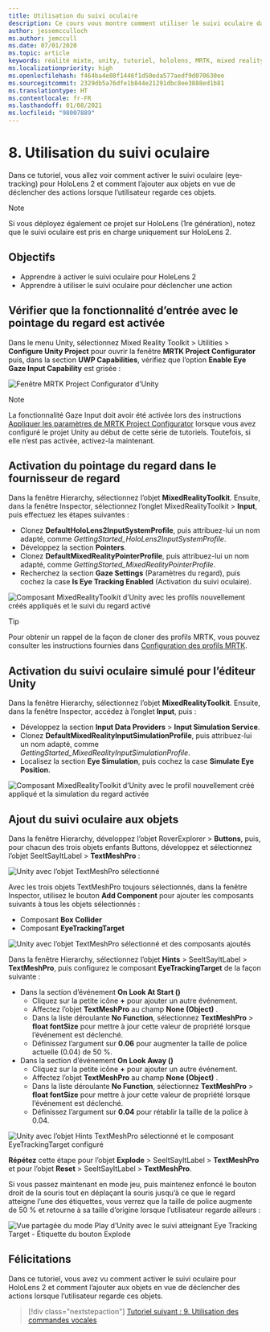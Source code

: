 ```yaml
---
title: Utilisation du suivi oculaire
description: Ce cours vous montre comment utiliser le suivi oculaire dans votre application de réalité mixte avec Mixed Reality Toolkit (MRTK).
author: jessemcculloch
ms.author: jemccull
ms.date: 07/01/2020
ms.topic: article
keywords: réalité mixte, unity, tutoriel, hololens, MRTK, mixed reality toolkit, UWP, suivi oculaire
ms.localizationpriority: high
ms.openlocfilehash: f464ba4e08f1446f1d50eda577aedf9d070630ee
ms.sourcegitcommit: 2329db5a76dfe1b844e21291dbc8ee3888ed1b81
ms.translationtype: HT
ms.contentlocale: fr-FR
ms.lasthandoff: 01/08/2021
ms.locfileid: "98007889"
---
```

# <a name="8-using-eye-tracking"></a>8. Utilisation du suivi oculaire

Dans ce tutoriel, vous allez voir comment activer le suivi oculaire (eye-tracking) pour HoloLens 2 et comment l’ajouter aux objets en vue de déclencher des actions lorsque l’utilisateur regarde ces objets.

> [!NOTE]
> Si vous déployez également ce projet sur HoloLens (1re génération), notez que le suivi oculaire est pris en charge uniquement sur HoloLens 2.

## <a name="objectives"></a>Objectifs

* Apprendre à activer le suivi oculaire pour HoleLens 2
* Apprendre à utiliser le suivi oculaire pour déclencher une action

## <a name="ensuring-the-eye-gaze-input-capability-is-enabled"></a>Vérifier que la fonctionnalité d’entrée avec le pointage du regard est activée

Dans le menu Unity, sélectionnez Mixed Reality Toolkit > Utilities > **Configure Unity Project** pour ouvrir la fenêtre **MRTK Project Configurator** puis, dans la section **UWP Capabilities**, vérifiez que l’option **Enable Eye Gaze Input Capability** est grisée :

![Fenêtre MRTK Project Configurator d’Unity](images/mr-learning-base/base-08-section1-step1-1.png)

> [!NOTE]
> La fonctionnalité Gaze Input doit avoir été activée lors des instructions [Appliquer les paramètres de MRTK Project Configurator](mr-learning-base-02.md#selecting-mrtk-and-project-settings) lorsque vous avez configuré le projet Unity au début de cette série de tutoriels. Toutefois, si elle n’est pas activée, activez-la maintenant.

## <a name="enabling-eye-based-gaze-in-the-gaze-provider"></a>Activation du pointage du regard dans le fournisseur de regard

Dans la fenêtre Hierarchy, sélectionnez l’objet **MixedRealityToolkit**. Ensuite, dans la fenêtre Inspector, sélectionnez l’onglet MixedRealityToolkit > **Input**, puis effectuez les étapes suivantes :

* Clonez **DefaultHoloLens2InputSystemProfile**, puis attribuez-lui un nom adapté, comme _GettingStarted_HoloLens2InputSystemProfile_.
* Développez la section **Pointers**.
* Clonez **DefaultMixedRealityPointerProfile**, puis attribuez-lui un nom adapté, comme _GettingStarted_MixedRealityPointerProfile_.
* Recherchez la section **Gaze Settings** (Paramètres du regard), puis cochez la case **Is Eye Tracking Enabled** (Activation du suivi oculaire).

![Composant MixedRealityToolkit d’Unity avec les profils nouvellement créés appliqués et le suivi du regard activé](images/mr-learning-base/base-08-section2-step1-1.png)

> [!TIP]
> Pour obtenir un rappel de la façon de cloner des profils MRTK, vous pouvez consulter les instructions fournies dans [Configuration des profils MRTK](mr-learning-base-03.md).

## <a name="enabling-simulated-eye-tracking-for-the-unity-editor"></a>Activation du suivi oculaire simulé pour l’éditeur Unity

Dans la fenêtre Hierarchy, sélectionnez l’objet **MixedRealityToolkit**. Ensuite, dans la fenêtre Inspector, accédez à l’onglet **Input**, puis :

* Développez la section **Input Data Providers** > **Input Simulation Service**.
* Clonez **DefaultMixedRealityInputSimulationProfile**, puis attribuez-lui un nom adapté, comme _GettingStarted_MixedRealityInputSimulationProfile_.
* Localisez la section **Eye Simulation**, puis cochez la case **Simulate Eye Position**.

![Composant MixedRealityToolkit d’Unity avec le profil nouvellement créé appliqué et la simulation du regard activée](images/mr-learning-base/base-08-section3-step1-1.png)

## <a name="adding-eye-tracking-to-objects"></a>Ajout du suivi oculaire aux objets

Dans la fenêtre Hierarchy, développez l’objet RoverExplorer > **Buttons**, puis, pour chacun des trois objets enfants Buttons, développez et sélectionnez l’objet SeeItSayItLabel > **TextMeshPro** :

![Unity avec l’objet TextMeshPro sélectionné](images/mr-learning-base/base-08-section4-step1-1.png)

Avec les trois objets TextMeshPro toujours sélectionnés, dans la fenêtre Inspector, utilisez le bouton **Add Component** pour ajouter les composants suivants à tous les objets sélectionnés :

* Composant **Box Collider**
* Composant **EyeTrackingTarget**

![Unity avec l’objet TextMeshPro sélectionné et des composants ajoutés](images/mr-learning-base/base-08-section4-step1-2.png)

Dans la fenêtre Hierarchy, sélectionnez l’objet **Hints** > SeeItSayItLabel > **TextMeshPro**, puis configurez le composant **EyeTrackingTarget** de la façon suivante :

* Dans la section d’événement **On Look At Start ()**
  * Cliquez sur la petite icône **+** pour ajouter un autre événement.
  * Affectez l’objet **TextMeshPro** au champ **None (Object)** .
  * Dans la liste déroulante **No Function**, sélectionnez **TextMeshPro** > **float fontSize** pour mettre à jour cette valeur de propriété lorsque l’événement est déclenché.
  * Définissez l’argument sur **0.06** pour augmenter la taille de police actuelle (0.04) de 50 %.
* Dans la section d’événement **On Look Away ()**
  * Cliquez sur la petite icône **+** pour ajouter un autre événement.
  * Affectez l’objet **TextMeshPro** au champ **None (Object)** .
  * Dans la liste déroulante **No Function**, sélectionnez **TextMeshPro** > **float fontSize** pour mettre à jour cette valeur de propriété lorsque l’événement est déclenché.
  * Définissez l’argument sur **0.04** pour rétablir la taille de la police à 0.04.

![Unity avec l’objet Hints TextMeshPro sélectionné et le composant EyeTrackingTarget configuré](images/mr-learning-base/base-08-section4-step1-3.png)

**Répétez** cette étape pour l’objet **Explode** > SeeItSayItLabel > **TextMeshPro** et pour l’objet **Reset** > SeeItSayItLabel > **TextMeshPro**.

Si vous passez maintenant en mode jeu, puis maintenez enfoncé le bouton droit de la souris tout en déplaçant la souris jusqu’à ce que le regard atteigne l’une des étiquettes, vous verrez que la taille de police augmente de 50 % et retourne à sa taille d’origine lorsque l’utilisateur regarde ailleurs :

![Vue partagée du mode Play d’Unity avec le suivi atteignant Eye Tracking Target - Étiquette du bouton Explode](images/mr-learning-base/base-08-section4-step1-4.png)

## <a name="congratulations"></a>Félicitations

Dans ce tutoriel, vous avez vu comment activer le suivi oculaire pour HoloLens 2 et comment l’ajouter aux objets en vue de déclencher des actions lorsque l’utilisateur regarde ces objets.

> [!div class="nextstepaction"]
> [Tutoriel suivant : 9. Utilisation des commandes vocales](mr-learning-base-09.md)